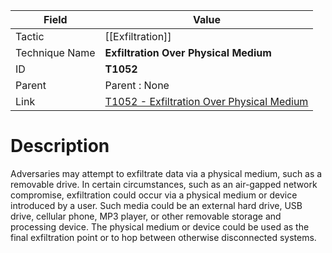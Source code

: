 
|Field|Value|
|---|---|
|Tactic|[[Exfiltration]]|
|Technique Name|**Exfiltration Over Physical Medium**|
|ID|**T1052**|
|Parent|Parent : None|
|Link|[T1052 - Exfiltration Over Physical Medium](https://attack.mitre.org/techniques/T1052)|

# Description

Adversaries may attempt to exfiltrate data via a physical medium, such as a removable drive. In certain circumstances, such as an air-gapped network compromise, exfiltration could occur via a physical medium or device introduced by a user. Such media could be an external hard drive, USB drive, cellular phone, MP3 player, or other removable storage and processing device. The physical medium or device could be used as the final exfiltration point or to hop between otherwise disconnected systems.